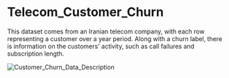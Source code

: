   # Telecom_Customer_Churn

  This dataset comes from an Iranian telecom company, with each row representing a customer over a year period. Along with a churn label, there is information on the customers' activity, such as call failures and subscription length.

  ![Customer_Churn_Data_Description](https://user-images.githubusercontent.com/120341962/227047899-9f41569e-a032-4a86-b9ad-032786a12657.PNG)
